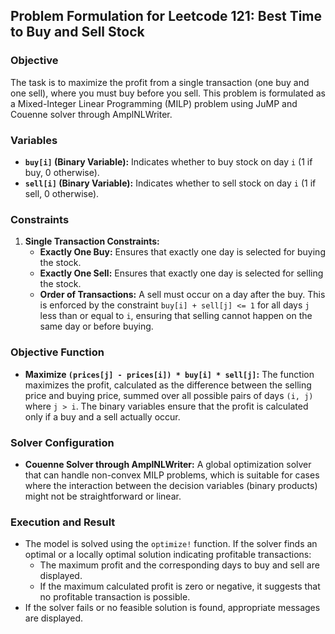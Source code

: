 ## Problem Formulation for Leetcode 121: Best Time to Buy and Sell Stock

### Objective
The task is to maximize the profit from a single transaction (one buy and one sell), where you must buy before you sell. This problem is formulated as a Mixed-Integer Linear Programming (MILP) problem using JuMP and Couenne solver through AmplNLWriter.

### Variables
- **`buy[i]` (Binary Variable):** Indicates whether to buy stock on day `i` (1 if buy, 0 otherwise).
- **`sell[i]` (Binary Variable):** Indicates whether to sell stock on day `i` (1 if sell, 0 otherwise).

### Constraints
1. **Single Transaction Constraints:**
   - **Exactly One Buy:** Ensures that exactly one day is selected for buying the stock.
   - **Exactly One Sell:** Ensures that exactly one day is selected for selling the stock.
   - **Order of Transactions:** A sell must occur on a day after the buy. This is enforced by the constraint `buy[i] + sell[j] <= 1` for all days `j` less than or equal to `i`, ensuring that selling cannot happen on the same day or before buying.

### Objective Function
- **Maximize `(prices[j] - prices[i]) * buy[i] * sell[j]`:** The function maximizes the profit, calculated as the difference between the selling price and buying price, summed over all possible pairs of days `(i, j)` where `j > i`. The binary variables ensure that the profit is calculated only if a buy and a sell actually occur.

### Solver Configuration
- **Couenne Solver through AmplNLWriter:** A global optimization solver that can handle non-convex MILP problems, which is suitable for cases where the interaction between the decision variables (binary products) might not be straightforward or linear.

### Execution and Result
- The model is solved using the `optimize!` function. If the solver finds an optimal or a locally optimal solution indicating profitable transactions:
  - The maximum profit and the corresponding days to buy and sell are displayed.
  - If the maximum calculated profit is zero or negative, it suggests that no profitable transaction is possible.
- If the solver fails or no feasible solution is found, appropriate messages are displayed.